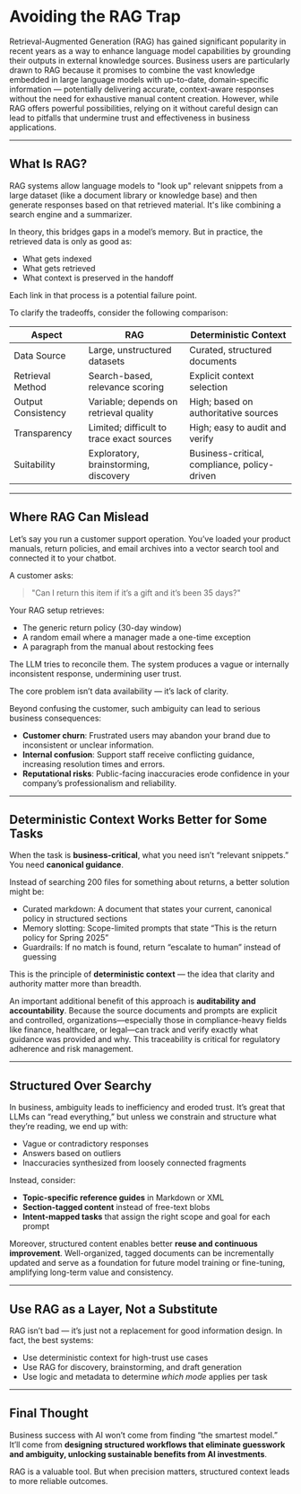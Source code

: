 # Avoiding the RAG Trap

Retrieval-Augmented Generation (RAG) has gained significant popularity in recent years as a way to enhance language model capabilities by grounding their outputs in external knowledge sources. Business users are particularly drawn to RAG because it promises to combine the vast knowledge embedded in large language models with up-to-date, domain-specific information — potentially delivering accurate, context-aware responses without the need for exhaustive manual content creation. However, while RAG offers powerful possibilities, relying on it without careful design can lead to pitfalls that undermine trust and effectiveness in business applications.

---

## What Is RAG?

RAG systems allow language models to "look up" relevant snippets from a large dataset (like a document library or knowledge base) and then generate responses based on that retrieved material. It's like combining a search engine and a summarizer.

In theory, this bridges gaps in a model’s memory. But in practice, the retrieved data is only as good as:
- What gets indexed
- What gets retrieved
- What context is preserved in the handoff

Each link in that process is a potential failure point.

To clarify the tradeoffs, consider the following comparison:

| Aspect                   | RAG                                      | Deterministic Context                      |
|--------------------------|------------------------------------------|--------------------------------------------|
| Data Source              | Large, unstructured datasets             | Curated, structured documents               |
| Retrieval Method         | Search-based, relevance scoring           | Explicit context selection                   |
| Output Consistency       | Variable; depends on retrieval quality    | High; based on authoritative sources        |
| Transparency             | Limited; difficult to trace exact sources | High; easy to audit and verify               |
| Suitability              | Exploratory, brainstorming, discovery    | Business-critical, compliance, policy-driven |

---

## Where RAG Can Mislead

Let’s say you run a customer support operation. You’ve loaded your product manuals, return policies, and email archives into a vector search tool and connected it to your chatbot.

A customer asks:  
> "Can I return this item if it’s a gift and it’s been 35 days?"

Your RAG setup retrieves:
- The generic return policy (30-day window)
- A random email where a manager made a one-time exception
- A paragraph from the manual about restocking fees

The LLM tries to reconcile them. The system produces a vague or internally inconsistent response, undermining user trust.

The core problem isn’t data availability — it’s lack of clarity.

Beyond confusing the customer, such ambiguity can lead to serious business consequences:
- **Customer churn**: Frustrated users may abandon your brand due to inconsistent or unclear information.
- **Internal confusion**: Support staff receive conflicting guidance, increasing resolution times and errors.
- **Reputational risks**: Public-facing inaccuracies erode confidence in your company’s professionalism and reliability.

---

## Deterministic Context Works Better for Some Tasks

When the task is **business-critical**, what you need isn’t “relevant snippets.” You need **canonical guidance**.

Instead of searching 200 files for something about returns, a better solution might be:
- Curated markdown: A document that states your current, canonical policy in structured sections
- Memory slotting: Scope-limited prompts that state “This is the return policy for Spring 2025”
- Guardrails: If no match is found, return “escalate to human” instead of guessing

This is the principle of **deterministic context** — the idea that clarity and authority matter more than breadth.

An important additional benefit of this approach is **auditability and accountability**. Because the source documents and prompts are explicit and controlled, organizations—especially those in compliance-heavy fields like finance, healthcare, or legal—can track and verify exactly what guidance was provided and why. This traceability is critical for regulatory adherence and risk management.

---

## Structured Over Searchy

In business, ambiguity leads to inefficiency and eroded trust. It’s great that LLMs can “read everything,” but unless we constrain and structure what they’re reading, we end up with:
- Vague or contradictory responses
- Answers based on outliers
- Inaccuracies synthesized from loosely connected fragments

Instead, consider:
- **Topic-specific reference guides** in Markdown or XML
- **Section-tagged content** instead of free-text blobs
- **Intent-mapped tasks** that assign the right scope and goal for each prompt

Moreover, structured content enables better **reuse and continuous improvement**. Well-organized, tagged documents can be incrementally updated and serve as a foundation for future model training or fine-tuning, amplifying long-term value and consistency.

---

## Use RAG as a Layer, Not a Substitute

RAG isn’t bad — it’s just not a replacement for good information design. In fact, the best systems:
- Use deterministic context for high-trust use cases
- Use RAG for discovery, brainstorming, and draft generation
- Use logic and metadata to determine *which mode* applies per task

---

## Final Thought

Business success with AI won’t come from finding “the smartest model.”  
It’ll come from **designing structured workflows that eliminate guesswork and ambiguity, unlocking sustainable benefits from AI investments**.

RAG is a valuable tool. But when precision matters, structured context leads to more reliable outcomes.
